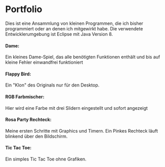 # Portfolio

Dies ist eine Ansammlung von kleinen Programmen, die ich bisher programmiert oder an denen ich mitgewirkt habe.
Die verwendete Entwicklerumgebung ist Eclipse mit Java Version 8.

#### Dame: 
Ein kleines Dame-Spiel, das alle benötigten Funktionen enthält und bis auf kleine Fehler einwandfrei funktioniert

#### Flappy Bird: 
Ein "Klon" des Originals nur für den Desktop.

#### RGB Farbmischer: 
Hier wird eine Farbe mit drei Slidern eingestellt und sofort angezeigt

#### Rosa Party Rechteck:
Meine ersten Schritte mit Graphics und Timern. Ein Pinkes Rechteck läuft blinkend über den Bildschirm.

#### Tic Tac Toe:
Ein simples Tic Tac Toe ohne Grafiken.
